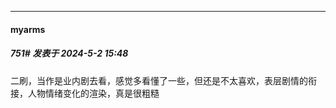 ﻿
*****

####  myarms  
##### 751#       发表于 2024-5-2 15:48

二刷，当作是业内剧去看，感觉多看懂了一些，但还是不太喜欢，表层剧情的衔接，人物情绪变化的渲染，真是很粗糙

